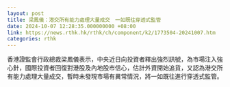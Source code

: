 ```yaml
---
layout: post
title: 梁鳳儀：港交所有能力處理大量成交　一如既往穿透式監管
date: 2024-10-07 12:28:35.000000000 +08:00
link: https://news.rthk.hk/rthk/ch/component/k2/1773504-20241007.htm
categories: rthk
---
```


香港證監會行政總裁梁鳳儀表示，中央近日向投資者釋出強烈訊號，為市場注入強心針，國際投資者回復對港股及內地股市信心，估計外資開始追貨，又認為港交所有能力處理大量成交，暫時未發現市場有異常情況，將一如既往進行穿透式監管。
